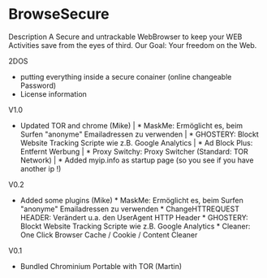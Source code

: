 BrowseSecure
============

Description
A Secure and untrackable WebBrowser to keep your WEB Activities save from the eyes of third.
Our Goal: Your freedom on the Web. 

2DOS
* putting everything inside a secure conainer (online changeable Password)
* License information

V1.0
* Updated TOR and chrome (Mike)
	|	* MaskMe: Ermöglicht es, beim Surfen "anonyme" Emailadressen zu verwenden
	|	* GHOSTERY: Blockt Website Tracking Scripte wie z.B. Google Analytics
	|	* Ad Block Plus: Entfernt Werbung 
	|	* Proxy Switchy: Proxy Switcher (Standard: TOR Network)
	|	* Added myip.info as startup page (so you see if you have another ip !)

V0.2
* Added some plugins (Mike)
		* MaskMe: Ermöglicht es, beim Surfen "anonyme" Emailadressen zu verwenden
		* ChangeHTTREQUEST HEADER: Verändert u.a. den UserAgent HTTP Header
		* GHOSTERY: Blockt Website Tracking Scripte wie z.B. Google Analytics
		* Cleaner: One Click Browser Cache / Cookie / Content Cleaner

V0.1
* Bundled Chrominium Portable with TOR (Martin)
